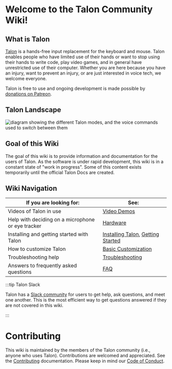 # Welcome to the Talon Community Wiki!

## What is Talon

[Talon](https://talonvoice.com) is a hands-free input replacement for the keyboard and mouse. Talon enables people who have limited use of their hands or want to stop using their hands to write code, play video games, and in general have unrestricted use of their computer. Whether you are here because you have an injury, want to prevent an injury, or are just interested in voice tech, we welcome everyone.

Talon is free to use and ongoing development is made possible by [donations on Patreon](https://www.patreon.com/lunixbochs).

## Talon Landscape

<img src="/img/talon-elements.png/"
     alt="diagram showing the different Talon modes, and the voice commands used to switch between them"
 />


## Goal of this Wiki

The goal of this wiki is to provide information and documentation for the users of Talon. As the software is under rapid development, this wiki is in a constant state of "work in progress". Some of this content exists temporarily until the official Talon Docs are created.

## Wiki Navigation

| If you are looking for:                           | See:                                                      |
| ------------------------------------------------- | --------------------------------------------------------- |
| Videos of Talon in use                            | [Video Demos](/Resource%20Hub/talon_related_resources.md)      |
| Help with deciding on a microphone or eye tracker | [Hardware](/Resource%20Hub/Hardware)                          |
| Installing and getting started with Talon         | [Installing Talon](/Resource%20Hub/Talon%20Installation/installation_guide), [Getting Started](/Basic%20Usage/basic_usage)            |
| How to customize Talon                            | [Basic Customization](/Customization/overview) |
| Troubleshooting help                              | [Troubleshooting](/Resource%20Hub/Troubleshooting/troubleshooting)            |
| Answers to frequently asked questions             | [FAQ](/Help/FAQ)                                    |

:::tip Talon Slack

Talon has a [Slack community](/Help/talon-slack) for users to get help, ask questions, and meet one another. This is the most efficient way to get questions answered if they are not covered in this wiki. 

:::

# Contributing

This wiki is maintained by the members of the Talon community (i.e., anyone who uses Talon). Contributions are welcomed and appreciated. See the [Contributing](https://github.com/TalonCommunity/Wiki/blob/main/CONTRIBUTING.md) documentation. Please keep in mind our [Code of Conduct](https://github.com/TalonCommunity/Wiki/blob/main/CODE_OF_CONDUCT.md).
